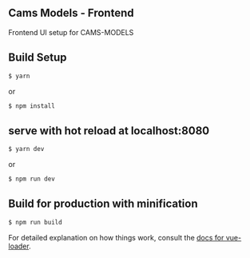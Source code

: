 ## Cams Models - Frontend

Frontend UI setup for CAMS-MODELS

## Build Setup

```bash
$ yarn
```
or
```bash
$ npm install
```

## serve with hot reload at localhost:8080

```bash
$ yarn dev
```
or
```bash
$ npm run dev
```

## Build for production with minification

```bash
$ npm run build
```

For detailed explanation on how things work, consult the [docs for vue-loader](http://vuejs.github.io/vue-loader).
